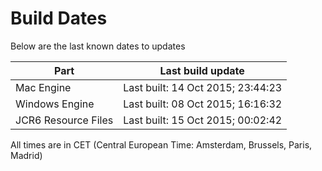 # Build Dates

Below are the last known dates to updates

Part | Last build update
-----|-----
Mac Engine | Last built: 14 Oct 2015; 23:44:23
Windows Engine | Last built: 08 Oct 2015; 16:16:32
JCR6 Resource Files | Last built: 15 Oct 2015; 00:02:42
All times are in CET (Central European Time: Amsterdam, Brussels, Paris, Madrid)



